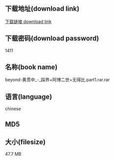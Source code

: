 ## 下载地址(download link)
[下载链接 download link](https://tutu365.netlify.app/?s=beyond-%E9%BB%84%E8%B4%AF%E4%B8%AD_-_%E8%B8%A9%E7%95%8C%2B%E9%98%BF%E5%8D%9A%E4%BA%8C%E4%B8%96%2B%E6%97%A0%E5%BE%97%E6%AF%94.part1.rar)

## 下载密码(download password)
1411

## 名称(book name)
beyond-黄贯中_-_踩界+阿博二世+无得比.part1.rar.rar

## 语言(language)
chinese

## MD5


## 大小(filesize)
47.7 MB
